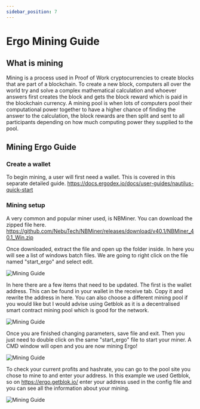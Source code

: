 ```yaml
---
sidebar_position: 7
---
```


# Ergo Mining Guide

## What is mining

Mining is a process used in Proof of Work cryptocurrencies to create blocks that are part of a blockchain. To create a new block, computers all over the world try and solve a complex mathematical calculation and whoever answers first creates the block and gets the block reward which is paid in the blockchain currency. A mining pool is when lots of computers pool their computational power together to have a higher chance of finding the answer to the calculation, the block rewards are then split and sent to all participants depending on how much computing power they supplied to the pool.

## Mining Ergo Guide

### Create a wallet

To begin mining, a user will first need a wallet. This is covered in this separate detailed guide. 
https://docs.ergodex.io/docs/user-guides/nautilus-quick-start

### Mining setup

A very common and popular miner used, is NBMiner. You can download the zipped file here.
https://github.com/NebuTech/NBMiner/releases/download/v40.1/NBMiner_40.1_Win.zip

Once downloaded, extract the file and open up the folder inside. 
In here you will see a list of windows batch files. We are going to right click on the file named "start_ergo" and select edit.

![Mining Guide](/img/user-guides/ergo-mining-guide/1.png)


In here there are a few items that need to be updated. The first is the wallet address. This can be found in your wallet in the receive tab. Copy it and rewrite the address in here. You can also choose a different mining pool if you would like but I would advise using Getblok as it is a decentralised smart contract mining pool which is good for the network.

![Mining Guide](/img/user-guides/ergo-mining-guide/2.png)

Once you are finished changing parameters, save file and exit. Then you just need to double click on the same "start_ergo" file to start your miner. A CMD window will open and you are now mining Ergo!

![Mining Guide](/img/user-guides/ergo-mining-guide/3.png)

To check your current profits and hashrate, you can go to the pool site you chose to mine to and enter your address. In this example we used Getblok, so on https://ergo.getblok.io/ enter your address used in the config file and you can see all the information about your mining.

![Mining Guide](/img/user-guides/ergo-mining-guide/4.png)


